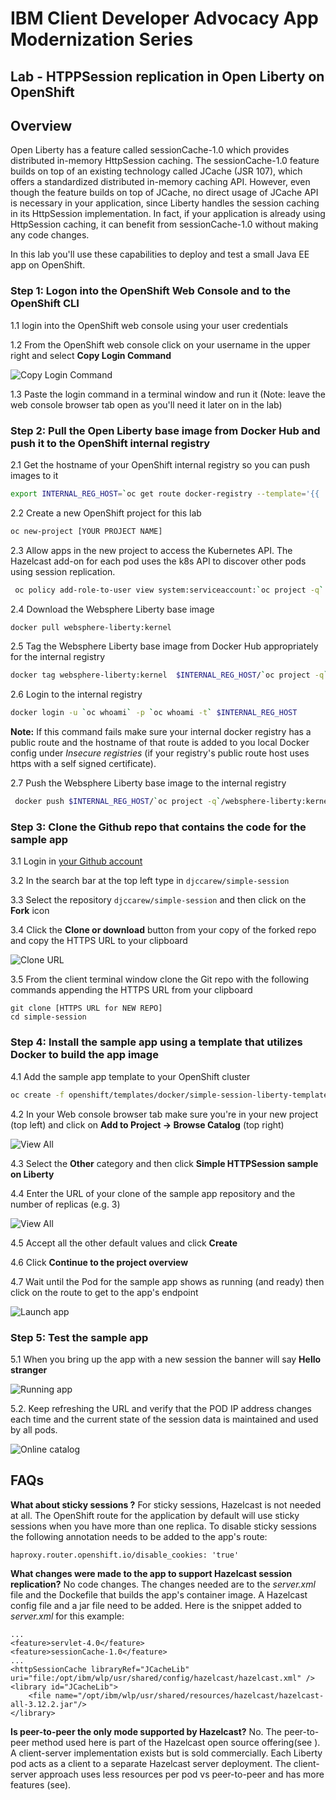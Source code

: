 # IBM Client Developer Advocacy App Modernization Series

## Lab - HTPPSession replication in Open Liberty on OpenShift

## Overview

Open Liberty has a feature called sessionCache-1.0 which provides distributed in-memory HttpSession caching. The sessionCache-1.0 feature builds on top of an existing technology called JCache (JSR 107), which offers a standardized distributed in-memory caching API. However, even though the feature builds on top of JCache, no direct usage of JCache API is necessary in your application, since Liberty handles the session caching in its HttpSession implementation. In fact, if your application is already using HttpSession caching, it can benefit from sessionCache-1.0 without making any code changes.

In this lab you'll use these  capabilities  to deploy and test  a small  Java EE app on OpenShift.

### Step 1: Logon into the OpenShift Web Console and to the OpenShift CLI

1.1 login into the OpenShift web console using  your user credentials

1.2 From the OpenShift web console click on your username in the upper right and select **Copy Login Command**

   ![Copy Login Command](images/ss3.png)

1.3 Paste the login command in a terminal window and run it (Note: leave the web console browser tab open as you'll need it later on in the lab)

### Step 2: Pull the Open Liberty base image from Docker Hub and push it to the OpenShift internal registry

2.1 Get the hostname of your OpenShift internal registry so you can push images to it

   ```bash
   export INTERNAL_REG_HOST=`oc get route docker-registry --template='{{ .spec.host }}' -n default`
   ```

2.2 Create a new OpenShift project for this lab

   ```bash
   oc new-project [YOUR PROJECT NAME]
   ```

2.3 Allow apps in the new project to access the Kubernetes API. The Hazelcast add-on for each pod  uses the k8s API to discover other pods using session replication.

   ```bash
    oc policy add-role-to-user view system:serviceaccount:`oc project -q`:default -n `oc project -q`
   ```

2.4 Download the Websphere Liberty base image

  ```bash
  docker pull websphere-liberty:kernel
  ```      

2.5 Tag the Websphere Liberty base image from Docker Hub appropriately for the internal registry

   ```bash
   docker tag websphere-liberty:kernel  $INTERNAL_REG_HOST/`oc project -q`/websphere-liberty:kernel
   ```

2.6 Login to the internal registry

   ```bash
   docker login -u `oc whoami` -p `oc whoami -t` $INTERNAL_REG_HOST
   ```
   **Note:** If this command fails make sure your internal docker registry  has a public route and the hostname of that route is added to you local Docker config under *Insecure registries* (if your registry's public route host uses https with a self signed certificate).

2.7 Push the Websphere Liberty base image to the internal registry

   ```bash
    docker push $INTERNAL_REG_HOST/`oc project -q`/websphere-liberty:kernel
   ```

### Step 3: Clone the Github repo that contains the code for the sample  app

3.1  Login in [your Github account](https://github.com)

3.2  In the search bar at the top left type in `djccarew/simple-session`

3.3  Select the repository `djccarew/simple-session` and then click on the **Fork** icon

3.4  Click the **Clone or download** button from your copy of the forked repo and copy the HTTPS URL to your clipboard

  ![Clone URL](images/ss00.png)

3.5  From the client terminal window clone the Git repo  with  the following commands  appending the HTTPS URL from your clipboard

   ```text
   git clone [HTTPS URL for NEW REPO]
   cd simple-session
   ```

### Step 4: Install the sample  app using a template that utilizes Docker  to build the app image   

4.1 Add the sample  app template to your OpenShift cluster

   ```bash
   oc create -f openshift/templates/docker/simple-session-liberty-template.yaml
   ```
4.2 In your Web console browser tab make sure you're in your new  project (top left) and click on **Add to Project -> Browse Catalog** (top right)

   ![View All](images/ss8.png)

4.3 Select the **Other** category and then click **Simple HTTPSession sample on Liberty**

4.4 Enter the URL of your clone of the sample app repository and the number of replicas (e.g. 3)

   ![View All](images/ss8.5.png)

4.5 Accept all the other default values and click **Create**

4.6 Click  **Continue to the project overview**

4.7 Wait until the Pod for the sample  app shows as running (and ready) then click on the route to get to the app's endpoint

   ![Launch app](images/ss9.png)

### Step 5: Test the sample app

5.1 When you bring up the app with a new session the banner will say **Hello stranger**

   ![Running app](images/ss10.png)

5.2. Keep refreshing the URL and verify that the POD IP address changes each time and the current state of the  session data is maintained and used by all pods.

   ![Online catalog](images/ss11.png)

## FAQs

**What about sticky sessions ?**
For sticky sessions, Hazelcast is not needed at all. The  OpenShift route for the application by default will use sticky sessions when you have more than one replica. To disable sticky sessions the following annotation needs to be added to the app's route:
```
haproxy.router.openshift.io/disable_cookies: 'true'
```

**What changes were made to the app to support Hazelcast session replication?**
No code changes. The changes needed are to the *server.xml* file and the Dockefile that builds the app's container image. A Hazelcast config file and a jar file need to be added. Here is the snippet added to *server.xml* for this example:

```
...
<feature>servlet-4.0</feature>
<feature>sessionCache-1.0</feature>
...
<httpSessionCache libraryRef="JCacheLib" uri="file:/opt/ibm/wlp/usr/shared/config/hazelcast/hazelcast.xml" />
<library id="JCacheLib">
    <file name="/opt/ibm/wlp/usr/shared/resources/hazelcast/hazelcast-all-3.12.2.jar"/>
</library>
```
**Is peer-to-peer the only mode supported by Hazelcast?**
No. The peer-to-peer method used here is part of the Hazelcast open source offering(see ). A client-server implementation exists but is sold commercially. Each Liberty pod acts as a client to a separate Hazelcast server deployment. The client-server approach uses less resources per pod vs peer-to-peer and has more features (see).
